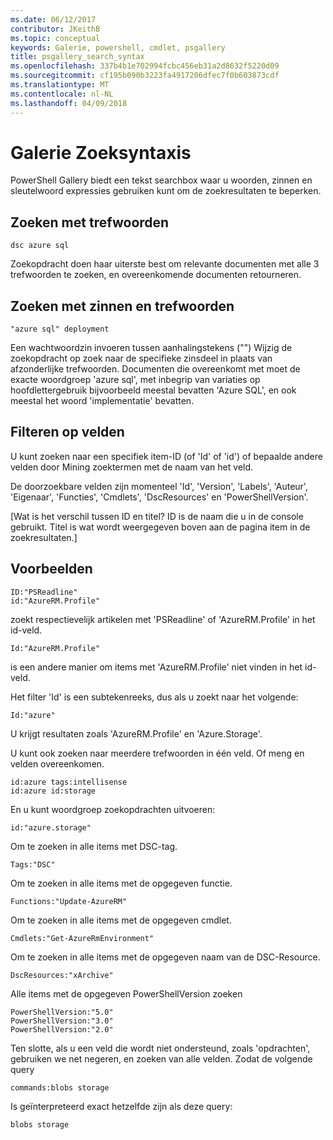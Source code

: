 ```yaml
---
ms.date: 06/12/2017
contributor: JKeithB
ms.topic: conceptual
keywords: Galerie, powershell, cmdlet, psgallery
title: psgallery_search_syntax
ms.openlocfilehash: 337b4b1e702994fcbc456eb31a2d8632f5220d09
ms.sourcegitcommit: cf195b090b3223fa4917206dfec7f0b603873cdf
ms.translationtype: MT
ms.contentlocale: nl-NL
ms.lasthandoff: 04/09/2018
---
```

# <a name="gallery-search-syntax"></a>Galerie Zoeksyntaxis

PowerShell Gallery biedt een tekst searchbox waar u woorden, zinnen en sleutelwoord expressies gebruiken kunt om de zoekresultaten te beperken.

## <a name="search-by-keywords"></a>Zoeken met trefwoorden

    dsc azure sql

Zoekopdracht doen haar uiterste best om relevante documenten met alle 3 trefwoorden te zoeken, en overeenkomende documenten retourneren.

## <a name="search-using-phrases-and-keywords"></a>Zoeken met zinnen en trefwoorden

    "azure sql" deployment

Een wachtwoordzin invoeren tussen aanhalingstekens ("") Wijzig de zoekopdracht op zoek naar de specifieke zinsdeel in plaats van afzonderlijke trefwoorden.
Documenten die overeenkomt met moet de exacte woordgroep 'azure sql', met inbegrip van variaties op hoofdlettergebruik bijvoorbeeld meestal bevatten 'Azure SQL', en ook meestal het woord 'implementatie' bevatten.

## <a name="filtering-on-fields"></a>Filteren op velden

U kunt zoeken naar een specifiek item-ID (of 'Id' of 'id') of bepaalde andere velden door Mining zoektermen met de naam van het veld.

De doorzoekbare velden zijn momenteel 'Id', 'Version', 'Labels', 'Auteur', 'Eigenaar', 'Functies', 'Cmdlets', 'DscResources' en 'PowerShellVersion'.

[Wat is het verschil tussen ID en titel? ID is de naam die u in de console gebruikt. Titel is wat wordt weergegeven boven aan de pagina item in de zoekresultaten.]

## <a name="examples"></a>Voorbeelden

    ID:"PSReadline"
    id:"AzureRM.Profile"

zoekt respectievelijk artikelen met 'PSReadline' of 'AzureRM.Profile' in het id-veld.

    Id:"AzureRM.Profile"

is een andere manier om items met 'AzureRM.Profile' niet vinden in het id-veld.

Het filter 'Id' is een subtekenreeks, dus als u zoekt naar het volgende:

    Id:"azure"

U krijgt resultaten zoals 'AzureRM.Profile' en 'Azure.Storage'.

U kunt ook zoeken naar meerdere trefwoorden in één veld. Of meng en velden overeenkomen.

    id:azure tags:intellisense
    id:azure id:storage

En u kunt woordgroep zoekopdrachten uitvoeren:

    id:"azure.storage"


Om te zoeken in alle items met DSC-tag.

    Tags:"DSC"

Om te zoeken in alle items met de opgegeven functie.

    Functions:"Update-AzureRM"

Om te zoeken in alle items met de opgegeven cmdlet.

    Cmdlets:"Get-AzureRmEnvironment"

Om te zoeken in alle items met de opgegeven naam van de DSC-Resource.

    DscResources:"xArchive"

Alle items met de opgegeven PowerShellVersion zoeken

    PowerShellVersion:"5.0"
    PowerShellVersion:"3.0"
    PowerShellVersion:"2.0"


Ten slotte, als u een veld die wordt niet ondersteund, zoals 'opdrachten', gebruiken we net negeren, en zoeken van alle velden. Zodat de volgende query

    commands:blobs storage

Is geïnterpreteerd exact hetzelfde zijn als deze query:

    blobs storage